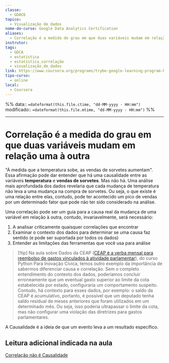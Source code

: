 ```yaml
---
classe:
  - GDAC6
topico:
  - Visualização de dados
nome-do-curso: Google Data Analytics Certification
aliases:
  - Correlação é a medida do grau em que duas variáveis mudam em relação uma à outra
instrutor: 
tags:
  - GDCA
  - estatística
  - estatística_correlação
  - visualização_de_dados
link: https://www.coursera.org/programs/trybe-google-learning-program-hrevt/professional-certificates/google-data-analytics?collectionId=twDTY
tipo-curso:
  - online
local:
  - Coursera
---
```

%%
data:: `=dateformat(this.file.ctime, "dd-MM-yyyy - HH:mm")`
modificado:: `=dateformat(this.file.mtime, "dd-MM-yyyy - HH:mm")`
%%
____

# Correlação é a medida do grau em que duas variáveis mudam em relação uma à outra

"À medida que a temperatura sobe, as vendas de sorvetes aumentam". Essa afirmação pode dar entender que há uma causalidade entre as variáveis **temperatura** e **vendas de sorvetes**. Mas não há. Uma análise mais aprofundada dos dados revelaria que cada mudança de temperatura não leva a uma mudança na compra de sorvetes. Ou seja, o que existe é uma relação entre elas, contudo, pode ter acontecido um pico de vendas por um determinado fator que pode não ter sido considerado na análise.  

Uma correlação pode ser um guia para a causa real da mudança de uma variável em relação à outra, contudo, invariavelmente, será necessário:
1. A analisar criticamente quaisquer correlações que encontrar
2. Examinar o contexto dos dados para determinar se uma causa faz sentido (e pode ser suportada por todos os dados)
3. Entender as limitações das ferramentas que você usa para análise

>[!tip] Na aula sobre Dados da CEAP ([CEAP é a verba mensal para reembolso de gastos vinculados à atividade parlamentar](13072023102625-ceap-é-a-verba-mensal-para-reembolso-de-gastos-vinculados-à-atividade-parlamentar.md)), do curso Python Para Inovação Cívica, temos outro exemplo da importância de sabermos diferenciar causa e correlação. Sem o completo entendimento do contexto dos dados, poderíamos concluir erroneamente que um eventual gasto superior ao limite da cota estabelecida por estado, configuraria um comportamento suspeito. Contudo, há contexto para esses dados, por exemplo: o saldo da CEAP é acumulativo, portanto, é possível que um deputado tenha saldo residual de meses anteriores que foram utilizados em um determinado mês. Ou seja, isso poderia ultrapassar o limite da cota, mas não configurar uma violação das diretrizes para gastos parlamentares.


A Causalidade é a ideia de que um evento leva a um resultado específico.

## Leitura adicional indicada na aula

[Correlação não é Causalidade](https://towardsdatascience.com/correlation-is-not-causation-ae05d03c1f53)


